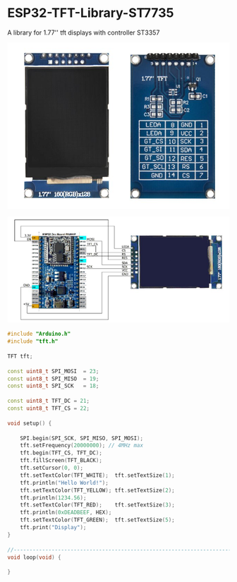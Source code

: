 # ESP32-TFT-Library-ST7735
A library for 1.77'' tft displays with controller ST3357

![Display](https://github.com/schreibfaul1/ESP32-TFT-Library-ST7735/blob/main/images/Display%20ST7735-160x128.jpg)

![Schematic](https://github.com/schreibfaul1/ESP32-TFT-Library-ST7735/blob/main/images/ST7735.jpg)

````c++
#include "Arduino.h"
#include "tft.h"

TFT tft;

const uint8_t SPI_MOSI  = 23;
const uint8_t SPI_MISO  = 19;
const uint8_t SPI_SCK   = 18;

const uint8_t TFT_DC = 21;
const uint8_t TFT_CS = 22;

void setup() {

    SPI.begin(SPI_SCK, SPI_MISO, SPI_MOSI);
    tft.setFrequency(20000000); // 4MHz max
    tft.begin(TFT_CS, TFT_DC);
    tft.fillScreen(TFT_BLACK);
    tft.setCursor(0, 0);
    tft.setTextColor(TFT_WHITE);  tft.setTextSize(1);
    tft.println("Hello World!");
    tft.setTextColor(TFT_YELLOW); tft.setTextSize(2);
    tft.println(1234.56);
    tft.setTextColor(TFT_RED);    tft.setTextSize(3);
    tft.println(0xDEADBEEF, HEX);
    tft.setTextColor(TFT_GREEN);  tft.setTextSize(5);
    tft.print("Display");
}

//-------------------------------------------------------------------------------------
void loop(void) {

}
````

